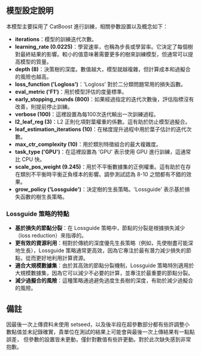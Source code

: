 ## 模型設定說明
本模型主要採用了 CatBoost 進行訓練，相關參數設置以及概念如下：

- **iterations**：模型的訓練迭代次數。
- **learning_rate (0.0225)**：學習速率，也稱為步長或學習率。它決定了每個樹對最終結果的影響。較小的值意味著需要更多的樹來訓練模型，但通常可以提高模型的質量。
- **depth (8)**：決策樹的深度。數值越大，模型就越複雜，但計算成本和過擬合的風險也越高。
- **loss_function ('Logloss')**：'Logloss' 對於二分類問題常用的損失函數。
- **eval_metric ('F1')**：用於模型評估的度量標準。
- **early_stopping_rounds (800)**：如果經過指定的迭代次數後，評估指標沒有改善，則提前停止訓練。
- **verbose (100)**：這裡設置為每100次迭代輸出一次訓練過程。
- **l2_leaf_reg (3)**：L2 正則化項對葉權重的係數。這有助於防止模型過擬合。
- **leaf_estimation_iterations (10)**：在梯度提升過程中用於葉子估計的迭代次數。
- **max_ctr_complexity (10)**：用於類別特徵組合的最大複雜度。
- **task_type ('GPU')**：在這裡設置為 'GPU' 表示使用 GPU 進行訓練，這通常比 CPU 快。
- **scale_pos_weight (9.245)**：用於不平衡數據集的正例權重。這有助於在存在類別不平衡時平衡正負樣本的影響。調參測試認為 8-10 之間都有不錯的效果。
- **grow_policy ('Lossguide')**：決定樹的生長策略。'Lossguide' 表示基於損失函數的樹生長策略。

### Lossguide 策略的特點
- **基於損失的節點分裂**：在 Lossguide 策略中，節點的分裂是根據損失減少（loss reduction）來指導的。
- **更有效的資源利用**：相對於傳統的深度優先生長策略（例如，先使樹盡可能深地生長），Lossguide 策略通常更高效，因為它專注於最有潛力減少損失的節點，從而更好地利用計算資源。
- **適合大規模數據集**：由於其高效的節點分裂機制，Lossguide 策略特別適用於大規模數據集，因為它可以減少不必要的計算，並專注於最重要的節點分裂。
- **減少過擬合的風險**：這種策略通過避免過度生長樹的深度，有助於減少過擬合的風險。
## 備註
因最後一次上傳資料未使用 setseed，以及後半段在超參數部分都有些許調整小數點值並未記錄確實，貴單位在測試的結果上可能會與最後一次上傳結果有一點點誤差，
但參數的設置皆未更動，僅針對數值有些許更動。對於此次缺失感到非常抱歉。
